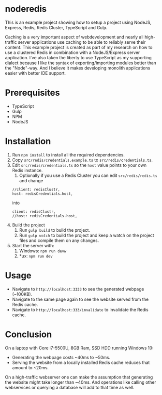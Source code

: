 # noderedis
This is an example project showing how to setup a project using NodeJS, Express, Redis, Redis Cluster, TypeScript and Gulp.

Caching is a very important aspect of webdevelopment and nearly all high-traffic server applications use caching to be able to reliably serve their content.
This example project is created as part of my research on how to use a clustered Redis in combination with a NodeJS/Express server application. I've also taken the liberty to use TypeScript as my supporting dialect because I like the syntax of exporting/importing modules better than the "Node"-way. And I believe it makes developing monolith applications easier with better IDE support.

# Prerequisites
* TypeScript
* Gulp
* NPM
* NodeJS

# Installation
1. Run `npm install` to install all the required dependencies.
1. Copy `src/redis/credentials.example.ts` to `src/redis/credentials.ts`.
1. Edit `src/redis/credentials.ts` so the `host` value points to your own Redis instance.
    1. Optionally if you use a Redis Cluster you can edit `src/redis/redis.ts` and change 
    ```
    //client: redisClustr,
    host: redisCredentials.host,
    ```
    into
    ```
    client: redisClustr,
    //host: redisCredentials.host,
    ```
1. Build the project
    1. Run `gulp build` to build the project.
    1. Run `gulp watch` to build the project and keep a watch on the project files and compile them on any changes.
1. Start the server with:
    1. Windows: `npm run devw`
    1. *ux: `npm run dev`

# Usage
* Navigate to `http://localhost:3333` to see the generated webpage (~100KB).
* Navigate to the same page again to see the website served from the Redis cache.
* Navigate to `http://localhost:333/invalidate` to invalidate the Redis cache.

# Conclusion
On a laptop with Core i7-5500U, 8GB Ram, SSD HDD running Windows 10:
- Generating the webpage costs ~40ms to ~50ms.
- Serving the website from a locally installed Redis cache reduces that amount to ~20ms.

On a high-traffic webserver one can make the assumption that generating the website might take longer than ~40ms. And operations like calling other webservices or querying a database will add to that time as well.
